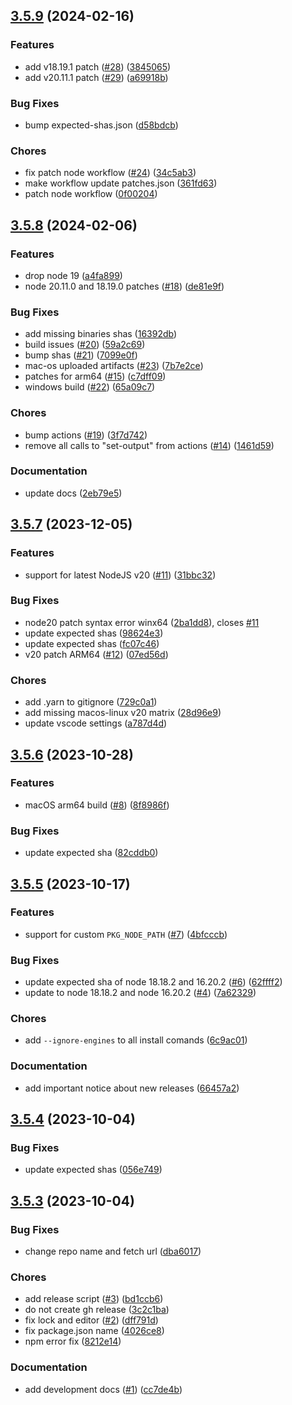 ## [3.5.9](https://github.com/yao-pkg/pkg-fetch/compare/v3.5.8...v3.5.9) (2024-02-16)

### Features

- add v18.19.1 patch ([#28](https://github.com/yao-pkg/pkg-fetch/issues/28)) ([3845065](https://github.com/yao-pkg/pkg-fetch/commit/3845065386ba99dc30ff731f2f9a6d49b210e50f))
- add v20.11.1 patch ([#29](https://github.com/yao-pkg/pkg-fetch/issues/29)) ([a69918b](https://github.com/yao-pkg/pkg-fetch/commit/a69918b166b5b32be4e74cff96b7be066d87988d))

### Bug Fixes

- bump expected-shas.json ([d58bdcb](https://github.com/yao-pkg/pkg-fetch/commit/d58bdcb96cdc293ca77ce73a1340e63918429b51))

### Chores

- fix patch node workflow ([#24](https://github.com/yao-pkg/pkg-fetch/issues/24)) ([34c5ab3](https://github.com/yao-pkg/pkg-fetch/commit/34c5ab30bb0e35ca1190dbe1749cb39918a6f829))
- make workflow update patches.json ([361fd63](https://github.com/yao-pkg/pkg-fetch/commit/361fd63e7193ee42ff9d51f9228e47db5bc03c9d))
- patch node workflow ([0f00204](https://github.com/yao-pkg/pkg-fetch/commit/0f0020420ea60924fd1f05af64ae215c37396930))

## [3.5.8](https://github.com/yao-pkg/pkg-fetch/compare/v3.5.7...v3.5.8) (2024-02-06)

### Features

- drop node 19 ([a4fa899](https://github.com/yao-pkg/pkg-fetch/commit/a4fa8992a08bb2c597ac6222063a6f023f6fc07e))
- node 20.11.0 and 18.19.0 patches ([#18](https://github.com/yao-pkg/pkg-fetch/issues/18)) ([de81e9f](https://github.com/yao-pkg/pkg-fetch/commit/de81e9f50c7e5c6c796762503cef8c3dc66fbffe))

### Bug Fixes

- add missing binaries shas ([16392db](https://github.com/yao-pkg/pkg-fetch/commit/16392dbfc1f0a9b559c323c9986f84f646b9113f))
- build issues ([#20](https://github.com/yao-pkg/pkg-fetch/issues/20)) ([59a2c69](https://github.com/yao-pkg/pkg-fetch/commit/59a2c69e8d8d544a5711ab0fe09a08ba9d040327))
- bump shas ([#21](https://github.com/yao-pkg/pkg-fetch/issues/21)) ([7099e0f](https://github.com/yao-pkg/pkg-fetch/commit/7099e0f006f025cc89a0004f85f04841be9541d6))
- mac-os uploaded artifacts ([#23](https://github.com/yao-pkg/pkg-fetch/issues/23)) ([7b7e2ce](https://github.com/yao-pkg/pkg-fetch/commit/7b7e2ce56ecbf923fe843958ad9ff160389a69ea))
- patches for arm64 ([#15](https://github.com/yao-pkg/pkg-fetch/issues/15)) ([c7dff09](https://github.com/yao-pkg/pkg-fetch/commit/c7dff099190a393a27f24880b154dbc87acb2ede))
- windows build ([#22](https://github.com/yao-pkg/pkg-fetch/issues/22)) ([65a09c7](https://github.com/yao-pkg/pkg-fetch/commit/65a09c7458cdf33c399e4c0f0628e015495ce39e))

### Chores

- bump actions ([#19](https://github.com/yao-pkg/pkg-fetch/issues/19)) ([3f7d742](https://github.com/yao-pkg/pkg-fetch/commit/3f7d742305cd83badc9ea03dbba517c8fad23ba4))
- remove all calls to "set-output" from actions ([#14](https://github.com/yao-pkg/pkg-fetch/issues/14)) ([1461d59](https://github.com/yao-pkg/pkg-fetch/commit/1461d596fac6e86334694ef4440ea1d966380e67))

### Documentation

- update docs ([2eb79e5](https://github.com/yao-pkg/pkg-fetch/commit/2eb79e529f4f9574030afd4cc2e7c505b38bdc52))

## [3.5.7](https://github.com/yao-pkg/pkg-fetch/compare/v3.5.6...v3.5.7) (2023-12-05)

### Features

- support for latest NodeJS v20 ([#11](https://github.com/yao-pkg/pkg-fetch/issues/11)) ([31bbc32](https://github.com/yao-pkg/pkg-fetch/commit/31bbc321666278877749d6023d259cd0ab50675a))

### Bug Fixes

- node20 patch syntax error winx64 ([2ba1dd8](https://github.com/yao-pkg/pkg-fetch/commit/2ba1dd8939764330e0f373ce38efc68d6e890ed9)), closes [#11](https://github.com/yao-pkg/pkg-fetch/issues/11)
- update expected shas ([98624e3](https://github.com/yao-pkg/pkg-fetch/commit/98624e3a522401962b496dc6e682c75d986b4e1d))
- update expected shas ([fc07c46](https://github.com/yao-pkg/pkg-fetch/commit/fc07c4659546849a57de06cdf91599cb9f7c9c6b))
- v20 patch ARM64 ([#12](https://github.com/yao-pkg/pkg-fetch/issues/12)) ([07ed56d](https://github.com/yao-pkg/pkg-fetch/commit/07ed56d3e3b45f233b3ef4e92d3458c4eb32e1d9))

### Chores

- add .yarn to gitignore ([729c0a1](https://github.com/yao-pkg/pkg-fetch/commit/729c0a1871a7d70843cbc5ad9fd70c08c4c2757d))
- add missing macos-linux v20 matrix ([28d96e9](https://github.com/yao-pkg/pkg-fetch/commit/28d96e99af719107d3ee4211d987a6f0e8dd9800))
- update vscode settings ([a787d4d](https://github.com/yao-pkg/pkg-fetch/commit/a787d4d7bb071419394d917f94677bfc6249c720))

## [3.5.6](https://github.com/yao-pkg/pkg-fetch/compare/v3.5.5...v3.5.6) (2023-10-28)

### Features

- macOS arm64 build ([#8](https://github.com/yao-pkg/pkg-fetch/issues/8)) ([8f8986f](https://github.com/yao-pkg/pkg-fetch/commit/8f8986f0daea763e1ec0b2d3238f5acfd77b0f28))

### Bug Fixes

- update expected sha ([82cddb0](https://github.com/yao-pkg/pkg-fetch/commit/82cddb03df6723fccb2102efa68ea4e6c232ae97))

## [3.5.5](https://github.com/yao-pkg/pkg-fetch/compare/v3.5.4...v3.5.5) (2023-10-17)

### Features

- support for custom `PKG_NODE_PATH` ([#7](https://github.com/yao-pkg/pkg-fetch/issues/7)) ([4bfcccb](https://github.com/yao-pkg/pkg-fetch/commit/4bfcccb9af1b600cb47509d8eef90efe9d2c84c7))

### Bug Fixes

- update expected sha of node 18.18.2 and 16.20.2 ([#6](https://github.com/yao-pkg/pkg-fetch/issues/6)) ([62ffff2](https://github.com/yao-pkg/pkg-fetch/commit/62ffff231b2f12b886c4d420f999d238fce4c655))
- update to node 18.18.2 and node 16.20.2 ([#4](https://github.com/yao-pkg/pkg-fetch/issues/4)) ([7a62329](https://github.com/yao-pkg/pkg-fetch/commit/7a6232968d8431f162052d60ba23140a1ed761a0))

### Chores

- add `--ignore-engines` to all install comands ([6c9ac01](https://github.com/yao-pkg/pkg-fetch/commit/6c9ac01407e36fa6bdcdb0376e481bd97f392778))

### Documentation

- add important notice about new releases ([66457a2](https://github.com/yao-pkg/pkg-fetch/commit/66457a27f85d2fe8563f7b86b36ee7bfd41ba28a))

## [3.5.4](https://github.com/yao-pkg/pkg-fetch/compare/v3.5.3...v3.5.4) (2023-10-04)

### Bug Fixes

- update expected shas ([056e749](https://github.com/yao-pkg/pkg-fetch/commit/056e7497a4e46162101d36428977a48c09cfe10b))

## [3.5.3](https://github.com/yao-pkg/pkg-fetch/compare/v3.5.2...v3.5.3) (2023-10-04)

### Bug Fixes

- change repo name and fetch url ([dba6017](https://github.com/yao-pkg/pkg-fetch/commit/dba60177fd822a413df0ba32d952e4773d9c6603))

### Chores

- add release script ([#3](https://github.com/yao-pkg/pkg-fetch/issues/3)) ([bd1ccb6](https://github.com/yao-pkg/pkg-fetch/commit/bd1ccb659b6e6281f6343f5c21b86d686a077bcd))
- do not create gh release ([3c2c1ba](https://github.com/yao-pkg/pkg-fetch/commit/3c2c1baab883c590429170e4d51cd1a376e8f785))
- fix lock and editor ([#2](https://github.com/yao-pkg/pkg-fetch/issues/2)) ([dff791d](https://github.com/yao-pkg/pkg-fetch/commit/dff791d7819ec32d9c1ff90023ab385c6dcc946b))
- fix package.json name ([4026ce8](https://github.com/yao-pkg/pkg-fetch/commit/4026ce8ed526ecb6f10b04f31d558fe18e4b3a93))
- npm error fix ([8212e14](https://github.com/yao-pkg/pkg-fetch/commit/8212e14d70346930f033240001b2ba02a53eaeb8))

### Documentation

- add development docs ([#1](https://github.com/yao-pkg/pkg-fetch/issues/1)) ([cc7de4b](https://github.com/yao-pkg/pkg-fetch/commit/cc7de4bd54ea474be70aa66dd332a0fdd198abf1))
